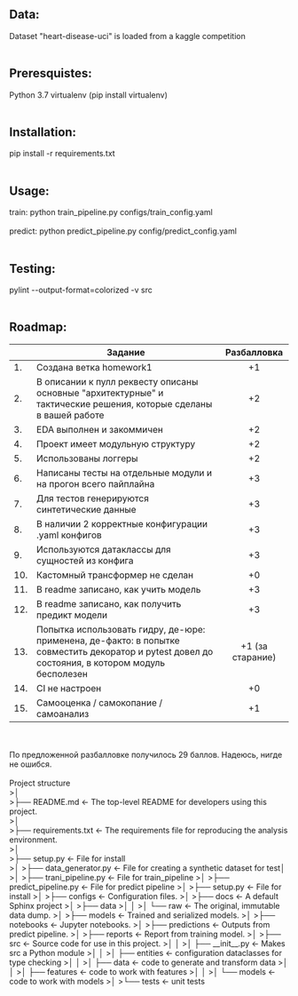 ## Data:

Dataset "heart-disease-uci" is loaded from a kaggle competition
<br>
<br>
## Preresquistes:

Python 3.7
virtualenv (pip install virtualenv)
<br>
<br>
## Installation:

pip install -r requirements.txt
<br>
<br>
## Usage:

train: python train_pipeline.py configs/train_config.yaml
<br>
<br>
predict: python predict_pipeline.py config/predict_config.yaml
<br>
<br>
## Testing:

pylint --output-format=colorized -v src
<br>
<br>
## Roadmap:

|  |Задание|Разбалловка|
|---|------------------------------------------------------------------------------------------------------------------|:--------:|
|1.|Создана ветка homework1|+1|
|2.|В описании к пулл реквесту описаны основные "архитектурные" и тактические решения, которые сделаны в вашей работе|+2|
|3.|EDA выполнен и закоммичен|+2|
|4.|Проект имеет модульную структуру|+2|
|5.|Использованы логгеры|+2|
|6.|Написаны тесты на отдельные модули и на прогон всего пайплайна|+3|
|7.|Для тестов генерируются синтетические данные|+3|
|8.|В наличии 2 корректные конфигурации .yaml конфигов|+3|
|9.|Используются датаклассы для сущностей из конфига|+3|
|10.|Кастомный трансформер не сделан|+0|
|11.|В readme записано, как учить модель|+3|
|12.|В readme записано, как получить предикт модели|+3|
|13.|Попытка использовать гидру, де-юре: применена, де-факто: в попытке совместить декоратор и pytest довел до состояния, в котором модуль бесполезен|+1 (за старание)|
|14.|CI не настроен|+0|
|15.|Самооценка / самокопание / самоанализ|+1|
<br>
<br>
По предложенной разбалловке получилось 29 баллов. Надеюсь, нигде не ошибся.
<br>
<br>
Project structure
<br>>│
<br>>├── README.md             <- The top-level README for developers using this project.
<br>>│
<br>>├── requirements.txt      <- The requirements file for reproducing the analysis environment.
<br>>│
<br>>├── setup.py              <- File for install
<br>>│
>├── data_generator.py  	  <- File for creating a synthetic dataset for test│
>│
>├── trani_pipeline.py     <- File for train_pipeline
>│
>├── predict_pipeline.py   <- File for predict pipeline
>│
>├── setup.py              <- File for install
>│
>├── configs               <- Configuration files.
>│
>├── docs                  <- A default Sphinx project
>│
>├── data
>│	│
>│   └── raw               <- The original, immutable data dump.
>│
>├── models                <- Trained and serialized models.
>│
>├── notebooks             <- Jupyter notebooks.
>│
>├── predictions           <- Outputs from predict pipeline.
>│
>├── reports               <- Report from training model.
>│
>├── src                   <- Source code for use in this project.
>│	│
>│   ├── __init__.py       <- Makes src a Python module
>│   │
>│   ├── entities          <- configuration dataclasses for type checking
>│   │
>│   ├── data              <- code to generate and transform data
>│	│
>│   ├── features          <- code to work with features
>│   │
>│   └── models            <- code to work with models
>│
>└── tests                 <- unit tests
